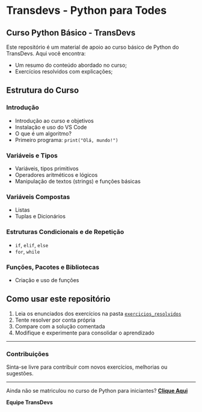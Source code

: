 # Transdevs - Python para Todes

## Curso Python Básico - TransDevs

Este repositório é um material de apoio ao curso básico de Python do TransDevs. Aqui você encontra:

- Um resumo do conteúdo abordado no curso;
- Exercícios resolvidos com explicações;

## Estrutura do Curso

### Introdução
- Introdução ao curso e objetivos
- Instalação e uso do VS Code
- O que é um algoritmo?
- Primeiro programa: `print("Olá, mundo!")`

### Variáveis e Tipos
- Variáveis, tipos primitivos
- Operadores aritméticos e lógicos
- Manipulação de textos (strings) e funções básicas

### Variáveis Compostas
- Listas
- Tuplas e Dicionários

### Estruturas Condicionais e de Repetição
- `if`, `elif`, `else`
- `for`, `while`

### Funções, Pacotes e Bibliotecas
- Criação e uso de funções

## Como usar este repositório

1. Leia os enunciados dos exercícios na pasta [`exercicios_resolvidos`](/exercicios-resolvidos.md)
2. Tente resolver por conta própria
3. Compare com a solução comentada
4. Modifique e experimente para consolidar o aprendizado

---

### Contribuições
Sinta-se livre para contribuir com novos exercícios, melhorias ou sugestões.

---

Ainda não se matriculou no curso de Python para iniciantes?
**[Clique Aqui](https://diversifica.dev/blog/cursos/curso-gratuito-python-para-comunidade-trans/)**

**Equipe TransDevs**
